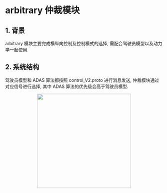 # arbitrary 仲裁模块

## 1. 背景

arbitrary 模块主要完成横纵向控制及控制模式的选择, 需配合驾驶员模型以及动力学一起使用.

## 2. 系统结构

驾驶员模型和 ADAS 算法都按照 control_V2.proto 进行消息发送, 仲裁模块通过对应信号进行选择, 其中 ADAS 算法的优先级会高于驾驶员模型.

<div align="center"><img src="./images/arbitrary_arch.png" alt="" width=300px"></div>

